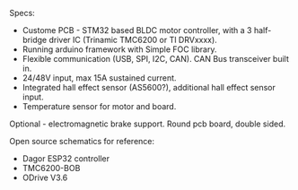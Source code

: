 Specs:
- Custome PCB - STM32 based BLDC motor controller, with a 3 half-bridge driver IC (Trinamic TMC6200 or TI DRVxxxx).
- Running arduino framework with Simple FOC library.
- Flexible communication (USB, SPI, I2C, CAN). CAN Bus transceiver built in.
- 24/48V input, max 15A sustained current.
- Integrated hall effect sensor (AS5600?), additional hall effect sensor input. 
- Temperature sensor for motor and board.

Optional - electromagnetic brake support. Round pcb board, double sided.

Open source schematics for reference:
- Dagor ESP32 controller
- TMC6200-BOB
- ODrive V3.6
